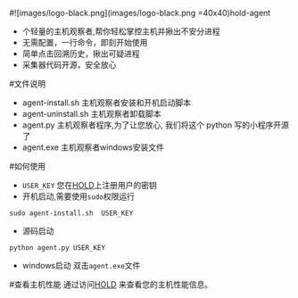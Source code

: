 #![images/logo-black.png](images/logo-black.png =40x40)hold-agent 
* 个轻量的主机观察者,帮你轻松掌控主机并揪出不安分进程
* 无需配置，一行命令，即刻开始使用
* 简单点击回溯历史，揪出可疑进程
* 采集器代码开源，安全放心

#文件说明
* agent-install.sh 主机观察者安装和开机启动脚本
* agent-uninstall.sh 主机观察者卸载脚本
* agent.py 主机观察者程序,为了让您放心, 我们将这个 python 写的小程序开源了
* agent.exe 主机观察者windows安装文件

#如何使用
* `USER_KEY` 您在[HOLD](http://highwe.net/profile#user)上注册用户的密钥
* 开机启动,需要使用`sudo`权限运行
<pre>
<code>sudo agent-install.sh  USER_KEY
</code></pre>
* 源码启动
<pre>
<code>python agent.py USER_KEY</code>
</pre>
* windows启动 双击`agent.exe`文件

#查看主机性能
通过访问[HOLD](http://highwe.net/hostList) 来查看您的主机性能信息。
